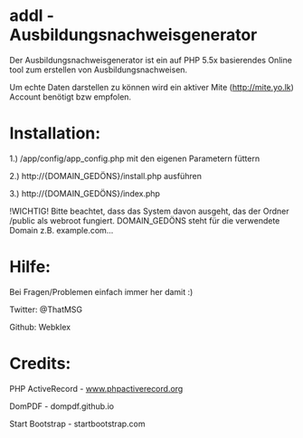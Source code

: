 addl - Ausbildungsnachweisgenerator
====

Der Ausbildungsnachweisgenerator ist ein auf PHP 5.5x basierendes Online tool zum erstellen von Ausbildungsnachweisen.

Um echte Daten darstellen zu können wird ein aktiver Mite (http://mite.yo.lk) Account benötigt bzw empfolen.




Installation:
===

1.) /app/config/app_config.php mit den eigenen Parametern füttern

2.) http://{DOMAIN_GEDÖNS}/install.php ausführen

3.) http://{DOMAIN_GEDÖNS}/index.php

!WICHTIG! Bitte beachtet, dass das System davon ausgeht, das der Ordner /public als webroot fungiert. DOMAIN_GEDÖNS steht für die verwendete Domain z.B. example.com...




Hilfe:
===

Bei Fragen/Problemen einfach immer her damit :)


Twitter: @ThatMSG

Github: Webklex


Credits:
===

PHP ActiveRecord - www.phpactiverecord.org

DomPDF - dompdf.github.io

Start Bootstrap - startbootstrap.com